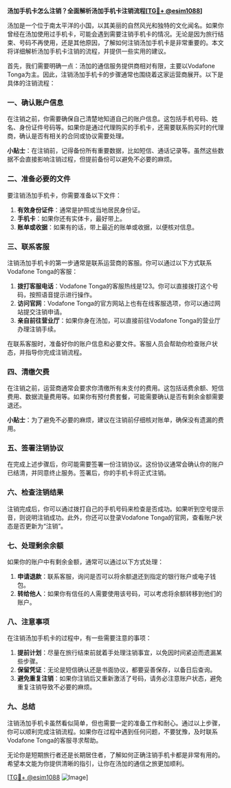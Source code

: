**汤加手机卡怎么注销？全面解析汤加手机卡注销流程[[TG💪+ @esim1088](https://t.me/s/esim1088)]**

汤加是一个位于南太平洋的小国，以其美丽的自然风光和独特的文化闻名。如果你曾经在汤加使用过手机卡，可能会遇到需要注销手机卡的情况。无论是因为旅行结束、号码不再使用，还是其他原因，了解如何注销汤加手机卡是非常重要的。本文将详细解析汤加手机卡注销的流程，并提供一些实用的建议。

首先，我们需要明确一点：汤加的通信服务提供商相对有限，主要以Vodafone Tonga为主。因此，注销汤加手机卡的步骤通常也围绕着这家运营商展开。以下是具体的注销流程：

### 一、确认账户信息

在注销之前，你需要确保自己清楚地知道自己的账户信息。这包括手机号码、姓名、身份证件号码等。如果你是通过代理购买的手机卡，还需要联系购买时的代理商，确认是否有相关的合同或协议需要处理。

**小贴士**：在注销前，记得备份所有重要数据，比如短信、通话记录等。虽然这些数据不会直接影响注销过程，但提前备份可以避免不必要的麻烦。

### 二、准备必要的文件

要注销汤加手机卡，你需要准备以下文件：

1. **有效身份证件**：通常是护照或当地居民身份证。
2. **手机卡**：如果你还有实体卡，最好带上。
3. **账单或收据**：如果有的话，带上最近的账单或收据，以便核对信息。

### 三、联系客服

注销汤加手机卡的第一步通常是联系运营商的客服。你可以通过以下方式联系Vodafone Tonga的客服：

1. **拨打客服电话**：Vodafone Tonga的客服热线是123。你可以直接拨打这个号码，按照语音提示进行操作。
2. **访问官网**：Vodafone Tonga的官方网站上也有在线客服选项，你可以通过网站提交注销申请。
3. **亲自前往营业厅**：如果你身在汤加，可以直接前往Vodafone Tonga的营业厅办理注销手续。

在联系客服时，准备好你的账户信息和必要文件。客服人员会帮助你检查账户状态，并指导你完成注销流程。

### 四、清缴欠费

在注销之前，运营商通常会要求你清缴所有未支付的费用。这包括话费余额、短信费用、数据流量费用等。如果你有预付费套餐，可能需要确认是否有剩余金额需要退还。

**小贴士**：为了避免不必要的麻烦，建议在注销前仔细核对账单，确保没有遗漏的费用。

### 五、签署注销协议

在完成上述步骤后，你可能需要签署一份注销协议。这份协议通常会确认你的账户已结清，并同意终止服务。签署后，你的手机卡将正式注销。

### 六、检查注销结果

注销完成后，你可以通过拨打自己的手机号码来检查是否成功。如果听到空号提示音，则说明注销成功。此外，你还可以登录Vodafone Tonga的官网，查看账户状态是否更新为“注销”。

### 七、处理剩余余额

如果你的账户中有剩余金额，通常可以通过以下方式处理：

1. **申请退款**：联系客服，询问是否可以将余额退还到指定的银行账户或电子钱包。
2. **转给他人**：如果你有信任的人需要使用该号码，可以考虑将余额转移到他们的账户。

### 八、注意事项

在注销汤加手机卡的过程中，有一些需要注意的事项：

1. **提前计划**：尽量在旅行结束前就着手处理注销事宜，以免因时间紧迫而遗漏某些步骤。
2. **保留凭证**：无论是短信确认还是书面协议，都要妥善保存，以备日后查询。
3. **避免重复注销**：如果你注销后又重新激活了号码，请务必注意账户状态，避免重复注销导致不必要的麻烦。

### 九、总结

注销汤加手机卡虽然看似简单，但也需要一定的准备工作和耐心。通过以上步骤，你可以顺利完成注销流程。如果你在过程中遇到任何问题，不要犹豫，及时联系Vodafone Tonga的客服寻求帮助。

无论你是短期旅行者还是长期居住者，了解如何正确注销手机卡都是非常有用的。希望本文能为你提供清晰的指引，让你在汤加的通信之旅更加顺利。

[[TG💪+ @esim1088](https://t.me/s/esim1088) ![Image](https://i.postimg.cc/4NQfJmqS/Snipaste-2025-05-13-00-14-12.png)]